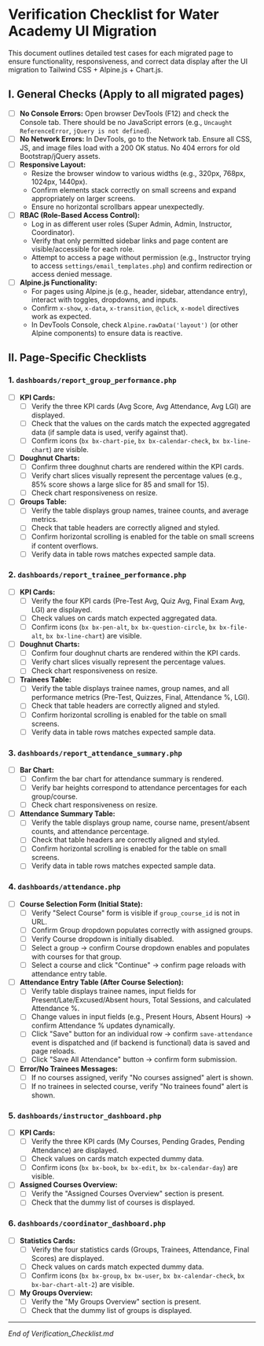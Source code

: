 # Verification Checklist for Water Academy UI Migration

This document outlines detailed test cases for each migrated page to ensure functionality, responsiveness, and correct data display after the UI migration to Tailwind CSS + Alpine.js + Chart.js.

## I. General Checks (Apply to all migrated pages)

- [ ] **No Console Errors:** Open browser DevTools (F12) and check the Console tab. There should be no JavaScript errors (e.g., `Uncaught ReferenceError`, `jQuery is not defined`).
- [ ] **No Network Errors:** In DevTools, go to the Network tab. Ensure all CSS, JS, and image files load with a 200 OK status. No 404 errors for old Bootstrap/jQuery assets.
- [ ] **Responsive Layout:**
    - Resize the browser window to various widths (e.g., 320px, 768px, 1024px, 1440px).
    - Confirm elements stack correctly on small screens and expand appropriately on larger screens.
    - Ensure no horizontal scrollbars appear unexpectedly.
- [ ] **RBAC (Role-Based Access Control):**
    - Log in as different user roles (Super Admin, Admin, Instructor, Coordinator).
    - Verify that only permitted sidebar links and page content are visible/accessible for each role.
    - Attempt to access a page without permission (e.g., Instructor trying to access `settings/email_templates.php`) and confirm redirection or access denied message.
- [ ] **Alpine.js Functionality:**
    - For pages using Alpine.js (e.g., header, sidebar, attendance entry), interact with toggles, dropdowns, and inputs.
    - Confirm `x-show`, `x-data`, `x-transition`, `@click`, `x-model` directives work as expected.
    - In DevTools Console, check `Alpine.rawData('layout')` (or other Alpine components) to ensure data is reactive.

## II. Page-Specific Checklists

### 1. `dashboards/report_group_performance.php`

- [ ] **KPI Cards:**
    - [ ] Verify the three KPI cards (Avg Score, Avg Attendance, Avg LGI) are displayed.
    - [ ] Check that the values on the cards match the expected aggregated data (if sample data is used, verify against that).
    - [ ] Confirm icons (`bx bx-chart-pie`, `bx bx-calendar-check`, `bx bx-line-chart`) are visible.
- [ ] **Doughnut Charts:**
    - [ ] Confirm three doughnut charts are rendered within the KPI cards.
    - [ ] Verify chart slices visually represent the percentage values (e.g., 85% score shows a large slice for 85 and small for 15).
    - [ ] Check chart responsiveness on resize.
- [ ] **Groups Table:**
    - [ ] Verify the table displays group names, trainee counts, and average metrics.
    - [ ] Check that table headers are correctly aligned and styled.
    - [ ] Confirm horizontal scrolling is enabled for the table on small screens if content overflows.
    - [ ] Verify data in table rows matches expected sample data.

### 2. `dashboards/report_trainee_performance.php`

- [ ] **KPI Cards:**
    - [ ] Verify the four KPI cards (Pre-Test Avg, Quiz Avg, Final Exam Avg, LGI) are displayed.
    - [ ] Check values on cards match expected aggregated data.
    - [ ] Confirm icons (`bx bx-pen-alt`, `bx bx-question-circle`, `bx bx-file-alt`, `bx bx-line-chart`) are visible.
- [ ] **Doughnut Charts:**
    - [ ] Confirm four doughnut charts are rendered within the KPI cards.
    - [ ] Verify chart slices visually represent the percentage values.
    - [ ] Check chart responsiveness on resize.
- [ ] **Trainees Table:**
    - [ ] Verify the table displays trainee names, group names, and all performance metrics (Pre-Test, Quizzes, Final, Attendance %, LGI).
    - [ ] Check that table headers are correctly aligned and styled.
    - [ ] Confirm horizontal scrolling is enabled for the table on small screens.
    - [ ] Verify data in table rows matches expected sample data.

### 3. `dashboards/report_attendance_summary.php`

- [ ] **Bar Chart:**
    - [ ] Confirm the bar chart for attendance summary is rendered.
    - [ ] Verify bar heights correspond to attendance percentages for each group/course.
    - [ ] Check chart responsiveness on resize.
- [ ] **Attendance Summary Table:**
    - [ ] Verify the table displays group name, course name, present/absent counts, and attendance percentage.
    - [ ] Check that table headers are correctly aligned and styled.
    - [ ] Confirm horizontal scrolling is enabled for the table on small screens.
    - [ ] Verify data in table rows matches expected sample data.

### 4. `dashboards/attendance.php`

- [ ] **Course Selection Form (Initial State):**
    - [ ] Verify "Select Course" form is visible if `group_course_id` is not in URL.
    - [ ] Confirm Group dropdown populates correctly with assigned groups.
    - [ ] Verify Course dropdown is initially disabled.
    - [ ] Select a group → confirm Course dropdown enables and populates with courses for that group.
    - [ ] Select a course and click "Continue" → confirm page reloads with attendance entry table.
- [ ] **Attendance Entry Table (After Course Selection):**
    - [ ] Verify table displays trainee names, input fields for Present/Late/Excused/Absent hours, Total Sessions, and calculated Attendance %.
    - [ ] Change values in input fields (e.g., Present Hours, Absent Hours) → confirm Attendance % updates dynamically.
    - [ ] Click "Save" button for an individual row → confirm `save-attendance` event is dispatched and (if backend is functional) data is saved and page reloads.
    - [ ] Click "Save All Attendance" button → confirm form submission.
- [ ] **Error/No Trainees Messages:**
    - [ ] If no courses assigned, verify "No courses assigned" alert is shown.
    - [ ] If no trainees in selected course, verify "No trainees found" alert is shown.

### 5. `dashboards/instructor_dashboard.php`

- [ ] **KPI Cards:**
    - [ ] Verify the three KPI cards (My Courses, Pending Grades, Pending Attendance) are displayed.
    - [ ] Check values on cards match expected dummy data.
    - [ ] Confirm icons (`bx bx-book`, `bx bx-edit`, `bx bx-calendar-day`) are visible.
- [ ] **Assigned Courses Overview:**
    - [ ] Verify the "Assigned Courses Overview" section is present.
    - [ ] Check that the dummy list of courses is displayed.

### 6. `dashboards/coordinator_dashboard.php`

- [ ] **Statistics Cards:**
    - [ ] Verify the four statistics cards (Groups, Trainees, Attendance, Final Scores) are displayed.
    - [ ] Check values on cards match expected dummy data.
    - [ ] Confirm icons (`bx bx-group`, `bx bx-user`, `bx bx-calendar-check`, `bx bx-bar-chart-alt-2`) are visible.
- [ ] **My Groups Overview:**
    - [ ] Verify the "My Groups Overview" section is present.
    - [ ] Check that the dummy list of groups is displayed.

---

*End of Verification_Checklist.md*
